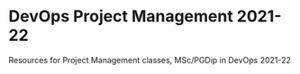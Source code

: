 # DevOps Project Management 2021-22
Resources for Project Management classes, MSc/PGDip in DevOps 2021-22
